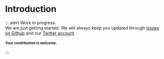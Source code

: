 # Introduction

<p>

::: alert Work in progress.  
We are just getting started. We will always keep you updated through [issues on Github](https://github.com/vue-a11y/vue-a11y.com/issues) and our [Twitter account](https://twitter.com/vue_a11y).  
<br>
<small>**Your contribution is welcome.**</small>

:::

</p>